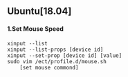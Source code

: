 ## Ubuntu[18.04] 
#### 1.Set Mouse Speed
```
xinput --list
xinput --list-props [device id]
xinput --set-prop [device id] [value]
sudo vim /ect/profile.d/mouse.sh
    [set mouse commond]
```


